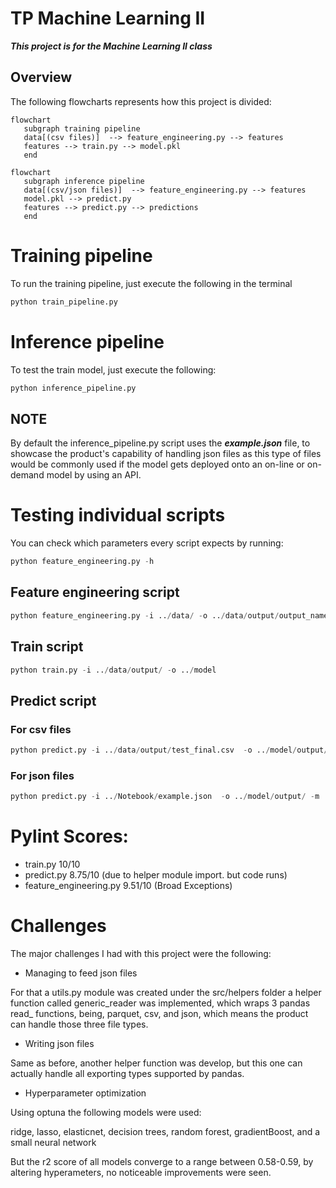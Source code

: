 

# TP Machine Learning II

***This project is for the Machine Learning II class***

## Overview

The following flowcharts represents how this project is divided:

``` mermaid
flowchart 
   subgraph training pipeline
   data[(csv files)]  --> feature_engineering.py --> features
   features --> train.py --> model.pkl
   end
``` 

``` mermaid
flowchart 
   subgraph inference pipeline
   data[(csv/json files)]  --> feature_engineering.py --> features
   model.pkl --> predict.py 
   features --> predict.py --> predictions
   end
```
# Training pipeline

To run the training pipeline, just execute the following in the terminal

``` python
python train_pipeline.py 
```

# Inference pipeline

To test the train model, just execute the following:
``` python
python inference_pipeline.py
```

## **NOTE**

By default the inference_pipeline.py script uses the ***example.json*** file, to showcase the product's capability of handling json files as this type of files would be commonly used if the model gets deployed onto an on-line or on-demand model by using an API.

# Testing individual scripts

You can check which parameters every script expects by running: 

```python
python feature_engineering.py -h
```

## Feature engineering script

``` python
python feature_engineering.py -i ../data/ -o ../data/output/output_name
```

## Train script

``` python
python train.py -i ../data/output/ -o ../model
```

## Predict script


### For **csv** files
``` python
python predict.py -i ../data/output/test_final.csv  -o ../model/output/ -m ../model/
```

### For **json** files
``` python
python predict.py -i ../Notebook/example.json  -o ../model/output/ -m ../model/
```

# Pylint Scores:

   - train.py 10/10
   - predict.py 8.75/10 (due to helper module import. but code runs)
   - feature_engineering.py 9.51/10 (Broad Exceptions)
# Challenges

The major challenges I had with this project were the following:

- Managing to feed json files

For that a utils.py module was created under the src/helpers folder
a  helper function called generic_reader was implemented, which wraps 3 pandas read_ functions, being, parquet, csv, and json, which means the product can handle those three file types.

- Writing json files

Same as before, another helper function was develop, but this one can actually handle all exporting types supported by pandas.

- Hyperparameter optimization

Using optuna the following models were used:

ridge, lasso, elasticnet, decision trees, random forest, gradientBoost, and a small neural network 

But the r2 score of all models converge to a range between 0.58-0.59, by altering hyperameters, no noticeable improvements were seen.


